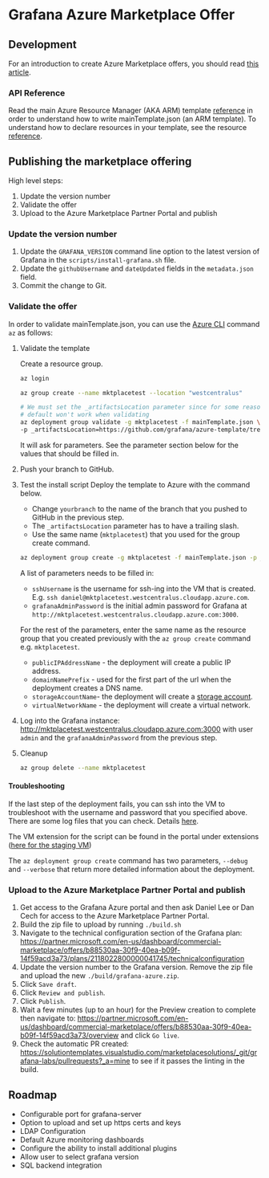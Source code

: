 # Grafana Azure Marketplace Offer

## Development

For an introduction to create Azure Marketplace offers, you should read
[this article](https://docs.microsoft.com/en-us/azure/marketplace/partner-center-portal/create-new-azure-apps-offer).

### API Reference

Read the main Azure Resource Manager (AKA ARM) template
[reference](https://docs.microsoft.com/en-us/azure/azure-resource-manager/templates/template-syntax)
in order to understand how to write mainTemplate.json (an ARM template). To
understand how to declare resources in your template, see the resource
[reference](https://docs.microsoft.com/en-us/azure/templates/).

## Publishing the marketplace offering

High level steps:

1. Update the version number
1. Validate the offer
1. Upload to the Azure Marketplace Partner Portal and publish

### Update the version number

1. Update the `GRAFANA_VERSION` command line option to the latest version of Grafana in the `scripts/install-grafana.sh` file.
1. Update the `githubUsername` and `dateUpdated` fields in the `metadata.json` field.
1. Commit the change to Git.

### Validate the offer

In order to validate mainTemplate.json, you can use the
[Azure CLI](https://docs.microsoft.com/en-us/cli/azure/?view=azure-cli-latest)
command `az` as follows:

1. Validate the template

   Create a resource group.

   ```bash
   az login

   az group create --name mktplacetest --location "westcentralus"

   # We must set the _artifactsLocation parameter since for some reason the
   # default won't work when validating
   az deployment group validate -g mktplacetest -f mainTemplate.json \
   -p _artifactsLocation=https://github.com/grafana/azure-template/tree/master/
   ```

   It will ask for parameters. See the parameter section below for the values that should be filled in.

1. Push your branch to GitHub.
1. Test the install script
   Deploy the template to Azure with the command below.

   - Change `yourbranch` to the name of the branch that you pushed to GitHub in the previous step.
   - The `_artifactsLocation` parameter has to have a trailing slash.
   - Use the same name (`mktplacetest`) that you used for the group create command.

   ```bash
   az deployment group create -g mktplacetest -f mainTemplate.json -p _artifactsLocation=https://raw.githubusercontent.com/grafana/azure-template/yourbranch/ -p sshPassword=a_Passw0rd
   ```

   A list of parameters needs to be filled in:

   - `sshUsername` is the username for ssh-ing into the VM that is created. E.g. `ssh daniel@mktplacetest.westcentralus.cloudapp.azure.com`.
   - `grafanaAdminPassword` is the initial admin password for Grafana at `http://mktplacetest.westcentralus.cloudapp.azure.com:3000`.

   For the rest of the parameters, enter the same name as the resource group that you created previously with the `az group create` command e.g. `mktplacetest`.

   - `publicIPAddressName` - the deployment will create a public IP address.
   - `domainNamePrefix` - used for the first part of the url when the deployment creates a DNS name.
   - `storageAccountName`- the deployment will create a [storage account](https://portal.azure.com/#blade/HubsExtension/BrowseResource/resourceType/Microsoft.Storage%2FStorageAccounts).
   - `virtualNetworkName` - the deployment will create a virtual network.

1. Log into the Grafana instance: http://mktplacetest.westcentralus.cloudapp.azure.com:3000 with user `admin` and the `grafanaAdminPassword` from the previous step.
1. Cleanup

   ```bash
   az group delete --name mktplacetest
   ```

#### Troubleshooting

If the last step of the deployment fails, you can ssh into the VM to troubleshoot with the username and password that you specified above. There are some log files that you can check. Details [here](https://github.com/Azure/custom-script-extension-linux#3-troubleshooting).

The VM extension for the script can be found in the portal under extensions ([here for the staging VM](https://portal.azure.com/#@grafana.com/resource/subscriptions/44693801-6ee6-49de-9b2d-9106972f9572/resourceGroups/grafanastaging/providers/Microsoft.Compute/virtualMachines/grafana/extensions))

The `az deployment group create` command has two parameters, `--debug` and `--verbose` that return more detailed information about the deployment.

### Upload to the Azure Marketplace Partner Portal and publish

1. Get access to the Grafana Azure portal and then ask Daniel Lee or Dan Cech for access to the Azure Marketplace Partner Portal.
2. Build the zip file to upload by running `./build.sh`
3. Navigate to the technical configuration section of the Grafana plan: https://partner.microsoft.com/en-us/dashboard/commercial-marketplace/offers/b88530aa-30f9-40ea-b09f-14f59acd3a73/plans/2118022800000041745/technicalconfiguration
4. Update the version number to the Grafana version. Remove the zip file and upload the new `./build/grafana-azure.zip`.
5. Click `Save draft`.
6. Click `Review and publish`.
7. Click `Publish`.
8. Wait a few minutes (up to an hour) for the Preview creation to complete then navigate to: https://partner.microsoft.com/en-us/dashboard/commercial-marketplace/offers/b88530aa-30f9-40ea-b09f-14f59acd3a73/overview and click `Go live`.
9. Check the automatic PR created: https://solutiontemplates.visualstudio.com/marketplacesolutions/_git/grafana-labs/pullrequests?_a=mine to see if it passes the linting in the build.

## Roadmap

- Configurable port for grafana-server
- Option to upload and set up https certs and keys
- LDAP Configuration
- Default Azure monitoring dashboards
- Configure the ability to install additional plugins
- Allow user to select grafana version
- SQL backend integration
